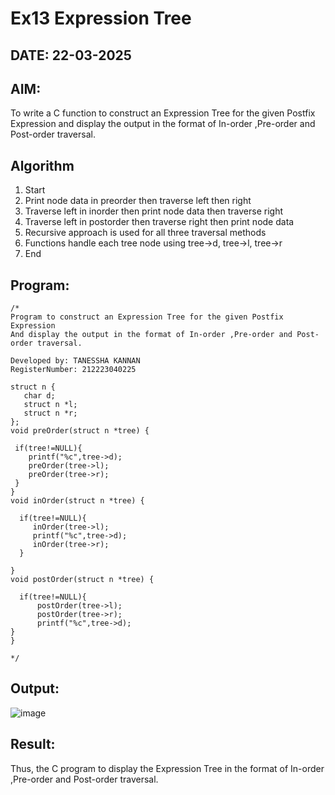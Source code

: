 # Ex13 Expression Tree
## DATE: 22-03-2025
## AIM:
To write a C function to construct an Expression Tree for the given Postfix Expression and display the output in the format of In-order ,Pre-order and Post-order traversal.

## Algorithm
1. Start
2. Print node data in preorder then traverse left then right
3. Traverse left in inorder then print node data then traverse right
4. Traverse left in postorder then traverse right then print node data
5. Recursive approach is used for all three traversal methods
6. Functions handle each tree node using tree->d, tree->l, tree->r
7. End

## Program:
```
/*
Program to construct an Expression Tree for the given Postfix Expression
And display the output in the format of In-order ,Pre-order and Post-order traversal.

Developed by: TANESSHA KANNAN
RegisterNumber: 212223040225

struct n {
   char d;
   struct n *l;
   struct n *r;
};
void preOrder(struct n *tree) {
 
 if(tree!=NULL){
    printf("%c",tree->d);
    preOrder(tree->l);
    preOrder(tree->r);
 } 
}
void inOrder(struct n *tree) {
 
  if(tree!=NULL){
     inOrder(tree->l);
     printf("%c",tree->d);
     inOrder(tree->r);
  }
   
}
void postOrder(struct n *tree) {
  
  if(tree!=NULL){
      postOrder(tree->l);
      postOrder(tree->r);
      printf("%c",tree->d);
}
}
 
*/
```

## Output:
![image](https://github.com/user-attachments/assets/ebdce093-23ef-462b-8db8-f2222d674158)

## Result:
Thus, the C program to display the Expression Tree in the format of In-order ,Pre-order and Post-order traversal.
